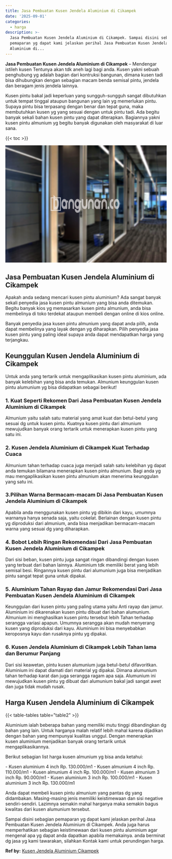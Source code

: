 ```yaml
---
title: Jasa Pembuatan Kusen Jendela Aluminium di Cikampek
date: '2025-09-01'
categories:
  - harga
description: >-
  Jasa Pembuatan Kusen Jendela Aluminium di Cikampek. Sampai disini sebagian
  pemaparan yg dapat kami jelaskan perihal Jasa Pembuatan Kusen Jendela
  Aluminium di...
---
```


**Jasa Pembuatan Kusen Jendela Aluminium di Cikampek** – Mendengar istileh kusen Tentunya akan tdk aneh lagi bagi anda. Kusen yakni sebuah penghubung yg adalah bagian dari kontruksi bangunan, dimana kusen tadi bisa dihubungkan dengan sebagian macam benda semisal pintu, jendela dan beragam jenis jendela lainnya.

Kusen pintu bakal jadi keperluan yang sungguh-sungguh sangat dibutuhkan untuk tempat tinggal ataupun bangunan yang lain yg memerlukan pintu. Supaya pintu bisa terpasang dengan benar dan tepat guna, maka membutuhkan kusen yg yang sesuai dengan untuk pintu tadi. Ada begitu banyak sekali bahan kusen pintu yang dapat diterapkan. Bagiannya yakni kusen pintu almunium yg begitu banyak digunakan oleh masyarakat di luar sana.

{{< toc >}}

![Jasa Pembuatan Kusen Jendela Aluminium di Cikampek](/images/harga-kusen-jendela-alumunium-45.png)

## Jasa Pembuatan Kusen Jendela Aluminium di Cikampek

Apakah anda sedang mencari kusen pintu aluminium? Ada sangat banyak sekali penyedia jasa kusen pintu almunium yang bisa anda ditemukan. Begitu banyak kios yg memasarkan kusen pintu almunium, anda bisa membelinya di toko terdekat ataupun membeli dengan online di kios online.

Banyak penyedia jasa kusen pintu almunium yang dapat anda pilih, anda dapat membelinya yang layak dengan yg diharapkan. Pilih penyedia jasa kusen pintu yang paling ideal supaya anda dapat mendapatkan harga yang terjangkau.

## Keunggulan Kusen Jendela Aluminium di Cikampek

Untuk anda yang tertarik untuk mengaplikasikan kusen pintu aluminium, ada banyak kelebihan yang bisa anda temukan. Almunium keunggulan kusen pintu alumunium yg bisa didapatkan sebagai berikut!

### 1\. Kuat Seperti Rekomen Dari Jasa Pembuatan Kusen Jendela Aluminium di Cikampek

Almunium yaitu salah satu material yang amat kuat dan betul-betul yang sesuai dg untuk kusen pintu. Kuatnya kusen pintu dari almunium mewujudkan banyak orang tertarik untuk menerapkan kusen pintu yang satu ini.

### 2\. Kusen Jendela Aluminium di Cikampek Kuat Terhadap Cuaca

Almunium tahan terhadap cuaca juga menjadi salah satu kelebihan yg dapat anda temukan bilamana menerapkan kusen pintu almunium. Bagi anda yg mau mengaplikasikan kusen pintu almunium akan menerima keunggulan yang satu ini.

### 3.Pilihan Warna Bermacam-macam Di Jasa Pembuatan Kusen Jendela Aluminium di Cikampek

Apabila anda menggunakan kusen pintu yg dibikin dari kayu, umumnya warnanya hanya senada saja, yaitu cokelat. Berlainan dengan kusen pintu yg diproduksi dari almunium, anda bisa menjadikan bermacam-macam warna yang sesuai dg yang diharapkan.

### 4\. Bobot Lebih Ringan Rekomendasi Dari Jasa Pembuatan Kusen Jendela Aluminium di Cikampek

Dari sisi beban, kusen pintu juga sangat ringan dibandingi dengan kusen yang terbuat dari bahan lainnya. Aluminium tdk memiliki berat yang lebih semisal besi. Ringannya kusen pintu dari alumunium juga bisa menjadikan pintu sangat tepat guna untuk dipakai.

### 5\. Aluminium Tahan Rayap dan Jamur Rekomendasi Dari Jasa Pembuatan Kusen Jendela Aluminium di Cikampek

Keunggulan dari kusen pintu yang paling utama yaitu Anti rayap dan jamur. Aluminium ini dikarenakan kusen pintu dibuat dari bahan alumunium. Almunium ini menghasilkan kusen pintu tersebut lebih Tahan terhadap serangga variasi apapun. Umumnya serangga akan mudah menyerang kusen yang diproduksi dari kayu. Aluminium ini bisa menyebabkan keroposnya kayu dan rusaknya pintu yg dipakai.

### 6\. Kusen Jendela Aluminium di Cikampek Lebih Tahan lama dan Berumur Panjang

Dari sisi keawetan, pintu kusen alumunium juga betul-betul difavoritkan. Aluminium ini dapat diamati dari material yg dipakai. Dimana alumunium tahan terhadap karat dan juga serangga ragam apa saja. Alumunium ini mewujudkan kusen pintu yg dibuat dari alumunium bakal jadi sangat awet dan juga tidak mudah rusak.

## Harga Kusen Jendela Aluminium di Cikampek

{{< table-tables table="table2" >}}

Aluminium ialah beberapa bahan yang memiliki mutu tinggi dibandingkan dg bahan yang lain. Untuk harganya malah relatif lebih mahal karena dijadikan dengan bahan yang mempunyai kualitas unggul. Dengan menerapkan kusen aluminium menjadikan banyak orang tertarik untuk mengaplikasikannya.

Berikut sebagian list harga kusen almunium yg bisa anda ketahui:

\- Kusen aluminium 4 inch Rp. 130.000/m1 - Kusen almunium 4 inch Rp. 110.000/m1 - Kusen almunium 4 inch Rp. 100.000/m1 - Kusen almunium 3 inch Rp. 90.000/m1 - Kusen aluminium 3 inch Rp. 100.000/m1 - Kusen aluminium 3 inch Rp. 130.000/m1

Anda dapat membeli kusen pintu almunium yang pantas dg yang didambakan. Masing-masing jenis memiliki keistimewaan dan sisi negative sendiri-sendiri. Lazimnya semakin mahal harganya maka semakin bagus kwalitas dari kusen alumunium tersebut.

Sampai disini sebagian pemaparan yg dapat kami jelaskan perihal Jasa Pembuatan Kusen Jendela Aluminium di Cikampek. Anda juga harus memperhatikan sebagian keistimewaan dari kusen pintu aluminium agar mengenal apa yg dapat anda dapatkan apabila memakainya. anda berminat dg jasa yg kami tawarakan, silahkan Kontak kami untuk perundingan harga.

**Ref by:** [Kusen Jendela Aluminium Cikampek](https://id.wikipedia.org/wiki/Kusen)
